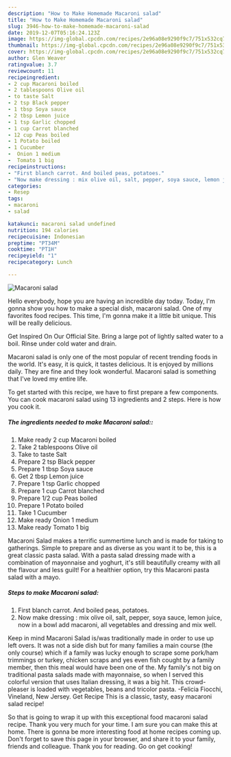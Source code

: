 ```yaml
---
description: "How to Make Homemade Macaroni salad"
title: "How to Make Homemade Macaroni salad"
slug: 3946-how-to-make-homemade-macaroni-salad
date: 2019-12-07T05:16:24.123Z
image: https://img-global.cpcdn.com/recipes/2e96a08e9290f9c7/751x532cq70/macaroni-salad-recipe-main-photo.jpg
thumbnail: https://img-global.cpcdn.com/recipes/2e96a08e9290f9c7/751x532cq70/macaroni-salad-recipe-main-photo.jpg
cover: https://img-global.cpcdn.com/recipes/2e96a08e9290f9c7/751x532cq70/macaroni-salad-recipe-main-photo.jpg
author: Glen Weaver
ratingvalue: 3.7
reviewcount: 11
recipeingredient:
- 2 cup Macaroni boiled
- 2 tablespoons Olive oil
- to taste Salt
- 2 tsp Black pepper
- 1 tbsp Soya sauce
- 2 tbsp Lemon juice
- 1 tsp Garlic chopped
- 1 cup Carrot blanched
- 12 cup Peas boiled
- 1 Potato boiled
- 1 Cucumber
-  Onion 1 medium
-  Tomato 1 big
recipeinstructions:
- "First blanch carrot. And boiled peas, potatoes."
- "Now make dressing : mix olive oil, salt, pepper, soya sauce, lemon juice, now in a bowl add macaroni, all vegetables and dressing and mix well."
categories:
- Resep
tags:
- macaroni
- salad

katakunci: macaroni salad undefined
nutrition: 194 calories
recipecuisine: Indonesian
preptime: "PT34M"
cooktime: "PT1H"
recipeyield: "1"
recipecategory: Lunch

---
```



![Macaroni salad](https://img-global.cpcdn.com/recipes/2e96a08e9290f9c7/751x532cq70/macaroni-salad-recipe-main-photo.jpg)

Hello everybody, hope you are having an incredible day today. Today, I'm gonna show you how to make a special dish, macaroni salad. One of my favorites food recipes. This time, I'm gonna make it a little bit unique. This will be really delicious.

Get Inspired On Our Official Site. Bring a large pot of lightly salted water to a boil. Rinse under cold water and drain.

Macaroni salad is only one of the most popular of recent trending foods in the world. It's easy, it is quick, it tastes delicious. It is enjoyed by millions daily. They are fine and they look wonderful. Macaroni salad is something that I've loved my entire life.


To get started with this recipe, we have to first prepare a few components. You can cook macaroni salad using 13 ingredients and 2 steps. Here is how you cook it.

##### The ingredients needed to make Macaroni salad::

1. Make ready 2 cup Macaroni boiled
1. Take 2 tablespoons Olive oil
1. Take to taste Salt
1. Prepare 2 tsp Black pepper
1. Prepare 1 tbsp Soya sauce
1. Get 2 tbsp Lemon juice
1. Prepare 1 tsp Garlic chopped
1. Prepare 1 cup Carrot blanched
1. Prepare 1/2 cup Peas boiled
1. Prepare 1 Potato boiled
1. Take 1 Cucumber
1. Make ready  Onion 1 medium
1. Make ready  Tomato 1 big


Macaroni Salad makes a terrific summertime lunch and is made for taking to gatherings. Simple to prepare and as diverse as you want it to be, this is a great classic pasta salad. With a pasta salad dressing made with a combination of mayonnaise and yoghurt, it&#39;s still beautifully creamy with all the flavour and less guilt! For a healthier option, try this Macaroni pasta salad with a mayo. 

##### Steps to make Macaroni salad:

1. First blanch carrot. And boiled peas, potatoes.
1. Now make dressing : mix olive oil, salt, pepper, soya sauce, lemon juice, now in a bowl add macaroni, all vegetables and dressing and mix well.


Keep in mind Macaroni Salad is/was traditionally made in order to use up left overs. It was not a side dish but for many families a main course (the only course) which if a family was lucky enough to scrape some pork/ham trimmings or turkey, chicken scraps and yes even fish cought by a family member, then this meal would have been one of the. My family&#39;s not big on traditional pasta salads made with mayonnaise, so when I served this colorful version that uses Italian dressing, it was a big hit. This crowd-pleaser is loaded with vegetables, beans and tricolor pasta. -Felicia Fiocchi, Vineland, New Jersey. Get Recipe This is a classic, tasty, easy macaroni salad recipe! 

So that is going to wrap it up with this exceptional food macaroni salad recipe. Thank you very much for your time. I am sure you can make this at home. There is gonna be more interesting food at home recipes coming up. Don't forget to save this page in your browser, and share it to your family, friends and colleague. Thank you for reading. Go on get cooking!
